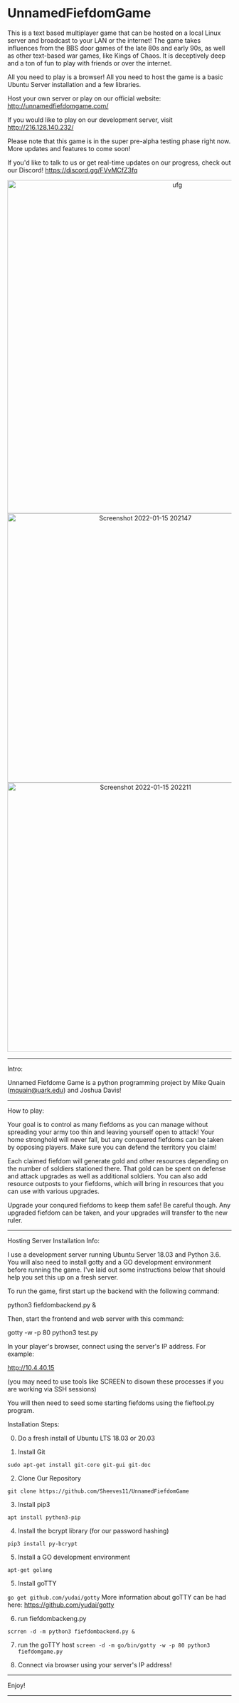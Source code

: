 # UnnamedFiefdomGame

This is a text based multiplayer game that can be hosted on a local Linux server and broadcast to your LAN
or the internet! The game takes influences from the BBS door games of the late 80s and early 90s, as well as
other text-based war games, like Kings of Chaos. It is deceptively deep and a ton of fun to play with friends
or over the internet.

All you need to play is a browser! All you need to host the game is a basic Ubuntu Server installation
and a few libraries.

Host your own server or play on our official website: http://unnamedfiefdomgame.com/

If you would like to play on our development server, visit http://216.128.140.232/

Please note that this game is in the super pre-alpha testing phase right now. More updates and features to 
come soon!

If you'd like to talk to us or get real-time updates on our progress, check out our Discord! https://discord.gg/FVvMCfZ3fq

<p align="center">

<img width="748" alt="ufg" src="https://user-images.githubusercontent.com/3498355/149644850-ed561f5c-a28c-4687-80c7-1ffd46be5b91.png">

  
<img width="604" alt="Screenshot 2022-01-15 202147" src="https://user-images.githubusercontent.com/3498355/149644858-cf3adfe8-13b6-437e-b5ef-a0fa28ab5da9.png">

  
<img width="605" alt="Screenshot 2022-01-15 202211" src="https://user-images.githubusercontent.com/3498355/149644859-31fafd11-e42b-448d-9914-cb1d6753d713.png">


---------------------------------------------------------------------------------------------------------------

Intro:

Unnamed Fiefdome Game is a python programming project by Mike Quain (mquain@uark.edu) and Joshua Davis!

---------------------------------------------------------------------------------------------------------------

How to play:

Your goal is to control as many fiefdoms as you can manage without spreading your army too thin and leaving yourself open to attack!
Your home stronghold will never fall, but any conquered fiefdoms can be taken by opposing players. Make sure you can defend the
territory you claim!

Each claimed fiefdom will generate gold and other resources depending on the number of soldiers stationed there. That gold can be spent 
on defense and attack upgrades as well as additional soldiers. You can also add resource outposts to your fiefdoms, which will bring
in resources that you can use with various upgrades.

Upgrade your conqured fiefdoms to keep them safe! Be careful though. Any upgraded fiefdom can be taken, and your upgrades will transfer 
to the new ruler.

---------------------------------------------------------------------------------------------------------------

Hosting Server Installation Info:

I use a development server running Ubuntu Server 18.03 and Python 3.6. You will also need to install gotty and a GO development environment 
before running the game. I've laid out some instructions below that should help you set this up on a fresh server.


To run the game, first start up the backend with the following command:

python3 fiefdombackend.py &

Then, start the frontend and web server with this command:

gotty -w -p 80 python3 test.py

In your player's browser, connect using the server's IP address. For example:

http://10.4.40.15

(you may need to use tools like SCREEN to disown these processes if you are working via SSH sessions)

You will then need to seed some starting fiefdoms using the fieftool.py program.
  
  
Installation Steps:
  
0. Do a fresh install of Ubuntu LTS 18.03 or 20.03
  
1. Install Git

  ```sudo apt-get install git-core git-gui git-doc```
  
2. Clone Our Repository
  
  ```git clone https://github.com/Sheeves11/UnnamedFiefdomGame```
  
3. Install pip3
  
  ```apt install python3-pip```
  
4. Install the bcrypt library (for our password hashing)
  
  ```pip3 install py-bcrypt```
  
5. Install a GO development environment
  
  ```apt-get golang```
  
5. Install goTTY
  
  ```go get github.com/yudai/gotty```
  More information about goTTY can be had here: https://github.com/yudai/gotty
  
6. run fiefdombackeng.py
  
  ```scrren -d -m python3 fiefdombackend.py &```
  
7. run the goTTY host
  ```screen -d -m go/bin/gotty -w -p 80 python3 fiefdomgame.py```
  
8. Connect via browser using your server's IP address!
  
-----------------------------------------------------------------------------------------------------------------

Enjoy!

-----------------------------------------------------------------------------------------------------------------
